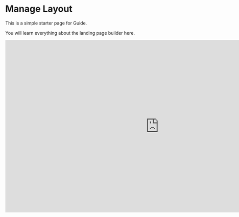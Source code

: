 # Manage Layout

This is a simple starter page for Guide.

You will learn everything about the landing page builder here.

<iframe width="960" height="540" src="https://www.youtube.com/embed/99QxwGdV7l0?rel=0&amp;showinfo=0" frameborder="0" allow="autoplay; encrypted-media" allowfullscreen></iframe>